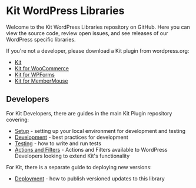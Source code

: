 # Kit WordPress Libraries

Welcome to the Kit WordPress Libraries repository on GitHub. Here you can view the source code, review open issues, and see releases of our WordPress specific libraries.

If you're not a developer, please download a Kit plugin from wordpress.org:
- [Kit](https://wordpress.org/plugins/convertkit/)
- [Kit for WooCommerce](https://wordpress.org/plugins/convertkit-woocommerce/)
- [Kit for WPForms](https://wordpress.org/plugins/integrate-convertkit-wpforms/)
- [Kit for MemberMouse](https://wordpress.org/plugins/convertkit-membermouse/)

## Developers

For Kit Developers, there are guides in the main Kit Plugin repository covering:
- [Setup](https://github.com/Kit/convertkit-wordpress/blob/main/SETUP.md) - setting up your local environment for development and testing
- [Development](https://github.com/Kit/convertkit-wordpress/blob/main/DEVELOPMENT.md) - best practices for development
- [Testing](https://github.com/Kit/convertkit-wordpress/blob/main/TESTING.md) - how to write and run tests
- [Actions and Filters](ACTIONS-FILTERS.md) - Actions and Filters available to WordPress Developers looking to extend Kit's functionality

For Kit, there is a separate guide to deploying new versions:
- [Deployment](DEPLOYMENT.md) - how to publish versioned updates to this library